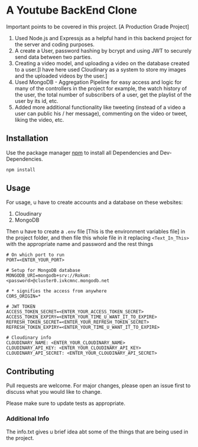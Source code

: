 # A Youtube BackEnd Clone

Important points to be covered in this project. [A Production Grade Project]

1. Used Node.js and Expressjs as a helpful hand in this backend project for the server and coding purposes.
2. A create a User, password hashing by bcrypt and using JWT to securely send data between two parties.
3. Creating a video model, and uploading a video on the database created to a user.[I have here used Cloudinary as a system to store my images and the uploaded videos by the user.]
4. Used MongoDB - Aggregation Pipeline for easy access and logic for many of the controllers in the project for example,  the watch history of the user, the total number of subscribers of a user, get the playlist of the user by its id, etc.
5. Added more additional functionality like tweeting (instead of a video a user can public his / her message), commenting on the video or tweet, liking the video, etc.

## Installation

Use the package manager [npm](https://www.npmjs.com) to install all Dependencies and Dev-Dependencies.

```bash
npm install
```

## Usage

For usage, u have to create accounts and a database on these websites:

1. Cloudinary
2. MongoDB

Then u have to create a ```.env``` file [This is the environment variables file]
in the project folder, and then file this whole file in it replacing ```<Text_In_This>``` with the appropriate name and password and the rest things

```
# On which port to run
PORT=<ENTER_YOUR_PORT>

# Setup for MongoDB database
MONGODB_URI=mongodb+srv://Rokum:<password>@cluster0.ivkcmnc.mongodb.net

# * signifies the access from anywhere
CORS_ORIGIN=* 

# JWT TOKEN
ACCESS_TOKEN_SECRET=<ENTER_YOUR_ACCESS_TOKEN_SECRET>
ACCESS_TOKEN_EXPIRY=<ENTER_YOUR_TIME_U_WANT_IT_TO_EXPIRE>
REFRESH_TOKEN_SECRET=<ENTER_YOUR_REFRESH_TOKEN_SECRET>
REFRESH_TOKEN_EXPIRY=<ENTER_YOUR_TIME_U_WANT_IT_TO_EXPIRE>

# Cloudinary info
CLOUDINARY_NAME: <ENTER_YOUR_CLOUDINARY_NAME>
CLOUDINARY_API_KEY: <ENTER_YOUR_CLOUDINARY_API_KEY>
CLOUDINARY_API_SECRET: <ENTER_YOUR_CLOUDINARY_API_SECRET>
```

## Contributing

Pull requests are welcome. For major changes, please open an issue first
to discuss what you would like to change.

Please make sure to update tests as appropriate.

### Additional Info

The info.txt gives u brief idea abt some of the things that are being used in the project.
